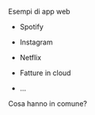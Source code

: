 Esempi di app web

- Spotify

- Instagram

- Netflix

- Fatture in cloud

- ...

Cosa hanno in comune?
